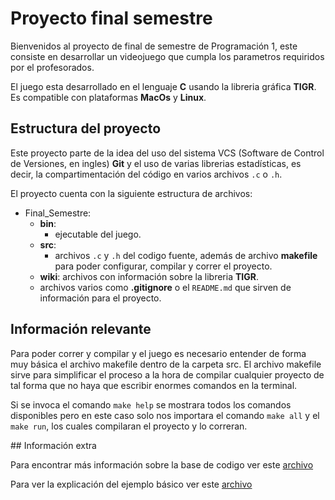 # Proyecto final semestre

Bienvenidos al proyecto de final de semestre de Programación 1, este consiste en desarrollar un videojuego que cumpla los parametros requiridos por el profesorados.

El juego esta desarrollado en el lenguaje **C** usando la libreria gráfica **TIGR**. Es compatible con plataformas **MacOs** y **Linux**.

## Estructura del proyecto

Este proyecto parte de la idea del uso del sistema VCS (Software de Control de Versiones, en ingles) **Git** y el uso de varias librerias estadísticas, es decir, la compartimentación del código en varios archivos `.c` o `.h`.

El proyecto cuenta con la siguiente estructura de archivos:

- Final_Semestre:
    - **bin**:
        - ejecutable del juego.
    - **src**:
        - archivos `.c` y `.h` del codigo fuente, además de archivo **makefile** para poder configurar, compilar y correr el proyecto.
    - **wiki**: archivos con información sobre la libreria **TIGR**.
    - archivos varios como **.gitignore** o el `README.md` que sirven de información para el proyecto.

## Información relevante

Para poder correr y compilar y el juego es necesario entender de forma muy básica el archivo makefile dentro de la carpeta src.
El archivo makefile sirve para simplificar el proceso a la hora de compilar cualquier proyecto de tal forma que no haya que escribir enormes comandos en la terminal.

Si se invoca el comando `make help` se mostrara todos los comandos disponibles pero en este caso solo nos importara el comando `make all` y el `make run`, los cuales compilaran el proyecto y lo correran.

## Información extra

Para encontrar más información sobre la base de codigo ver este [archivo](wiki/TIGR.md)

Para ver la explicación del ejemplo básico ver este [archivo](wiki/example.md)
